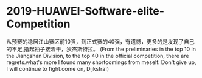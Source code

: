 # 2019-HUAWEI-Software-elite-Competition
从预赛的稳居江山赛区前10强，到正式赛的40强，有遗憾，更多的是发现了自己的不足,撸起袖子接着干，狄杰斯特拉。
(From the preliminaries in the top 10 in the Jiangshan Division, to the top 40 in the official 
competition, there are regrets.what's more I found many shortcomings from meself. Don't give up, 
I will continue to fight.come on, Dijkstra!)
